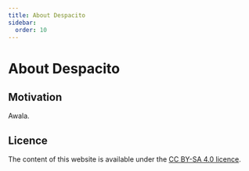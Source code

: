 ```yaml
---
title: About Despacito
sidebar:
  order: 10
---
```


# About Despacito

## Motivation

Awala.

## Licence

The content of this website is available under the [CC BY-SA 4.0 licence](https://creativecommons.org/licenses/by-sa/4.0/).
